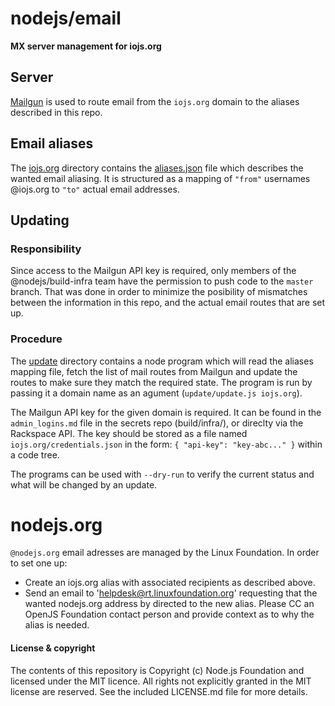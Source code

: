 # nodejs/email

**MX server management for iojs.org**


## Server

[Mailgun](http://www.mailgun.com/) is used to route email from the `iojs.org` domain to the aliases described in this repo.


## Email aliases

The [iojs.org](./iojs.org) directory contains the [aliases.json](./iojs.org/aliases.json) file which describes the wanted email aliasing. It is structured as a mapping of `"from"` usernames @iojs.org to `"to"` actual email addresses.


## Updating

### Responsibility

Since access to the Mailgun API key is required, only members of the @nodejs/build-infra team have the permission to push code to the `master` branch. That was done in order to minimize the posibility of mismatches between the information in this repo, and the actual email routes that are set up.

### Procedure

The [update](./update) directory contains a node program which will read the aliases mapping file, fetch the list of mail routes from Mailgun and update the routes to make sure they match the required state. The program is run by passing it a domain name as an agument (`update/update.js iojs.org`).

The Mailgun API key for the given domain is required. It can be found in the `admin_logins.md` file in the secrets repo (build/infra/), or direclty via the Rackspace API. The key should be stored as a file named `iojs.org/credentials.json` in the form: `{ "api-key": "key-abc..." }` within a code tree.

The programs can be used with `--dry-run` to verify the current status and what will be changed by an update.


# nodejs.org

`@nodejs.org` email adresses are managed by the Linux Foundation. In order to set one up:
* Create an iojs.org alias with associated recipients as described above.
* Send an email to 'helpdesk@rt.linuxfoundation.org' requesting that the wanted nodejs.org address by directed to the new alias. Please CC an OpenJS Foundation contact person and provide context as to why the alias is needed.

#### License & copyright

The contents of this repository is Copyright (c) Node.js Foundation and licensed under the MIT licence. All rights not explicitly granted in the MIT license are reserved. See the included LICENSE.md file for more details.

